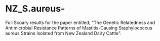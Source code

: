 # NZ_S.aureus-
Full Scoary results for the paper entitled; "The Genetic Relatedness and Antimicrobial Resistance Patterns of Mastitis-Causing Staphylococcus aureus Strains Isolated from New Zealand Dairy Cattle".
